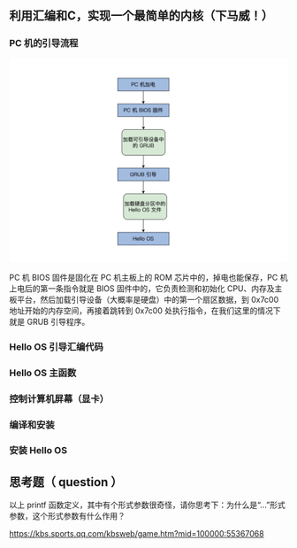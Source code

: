 ## 利用汇编和C，实现一个最简单的内核（下马威！）

### PC 机的引导流程

![OS引导流程图](02_01.png)

PC 机 BIOS 固件是固化在 PC 机主板上的 ROM 芯片中的，掉电也能保存，PC 机上电后的第一条指令就是 BIOS 固件中的，它负责检测和初始化 CPU、内存及主板平台，然后加载引导设备（大概率是硬盘）中的第一个扇区数据，到 0x7c00 地址开始的内存空间，再接着跳转到 0x7c00 处执行指令，在我们这里的情况下就是 GRUB 引导程序。


### Hello OS 引导汇编代码

### Hello OS 主函数

### 控制计算机屏幕（显卡）

### 编译和安装

### 安装 Hello OS

## 思考题（ question ）

以上 printf 函数定义，其中有个形式参数很奇怪，请你思考下：为什么是“…”形式参数，这个形式参数有什么作用？


https://kbs.sports.qq.com/kbsweb/game.htm?mid=100000:55367068
